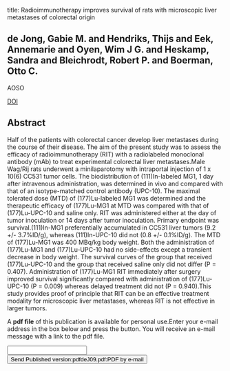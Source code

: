 title: Radioimmunotherapy improves survival of rats with microscopic liver metastases of colorectal origin

## de Jong, Gabie M. and Hendriks, Thijs and Eek, Annemarie and Oyen, Wim J G. and Heskamp, Sandra and Bleichrodt, Robert P. and Boerman, Otto C.
AOSO

<a href="https://doi.org/10.1245/s10434-009-0477-6">DOI</a>

## Abstract
Half of the patients with colorectal cancer develop liver metastases during the course of their disease. The aim of the present study was to assess the efficacy of radioimmunotherapy (RIT) with a radiolabeled monoclonal antibody (mAb) to treat experimental colorectal liver metastases.Male Wag/Rij rats underwent a minilaparotomy with intraportal injection of 1 x 10(6) CC531 tumor cells. The biodistribution of (111)In-labeled MG1, 1 day after intravenous administration, was determined in vivo and compared with that of an isotype-matched control antibody (UPC-10). The maximal tolerated dose (MTD) of (177)Lu-labeled MG1 was determined and the therapeutic efficacy of (177)Lu-MG1 at MTD was compared with that of (177)Lu-UPC-10 and saline only. RIT was administered either at the day of tumor inoculation or 14 days after tumor inoculation. Primary endpoint was survival.(111)In-MG1 preferentially accumulated in CC531 liver tumors (9.2 +/- 3.7%ID/g), whereas (111)In-UPC-10 did not (0.8 +/- 0.1%ID/g). The MTD of (177)Lu-MG1 was 400 MBq/kg body weight. Both the administration of (177)Lu-MG1 and (177)Lu-UPC-10 had no side-effects except a transient decrease in body weight. The survival curves of the group that received (177)Lu-UPC-10 and the group that received saline only did not differ (P = 0.407). Administration of (177)Lu-MG1 RIT immediately after surgery improved survival significantly compared with administration of (177)Lu-UPC-10 (P = 0.009) whereas delayed treatment did not (P = 0.940).This study provides proof of principle that RIT can be an effective treatment modality for microscopic liver metastases, whereas RIT is not effective in larger tumors.

A <b>pdf file</b> of this publication is available for personal use.Enter your e-mail address in the box below and press the button. You will receive an e-mail message with a link to the pdf file.
<form action="sender.php">  <input type="text" name="email">  <input type="submit" value="Send Published version:pdfdeJ09.pdf:PDF by e-mail"></form>